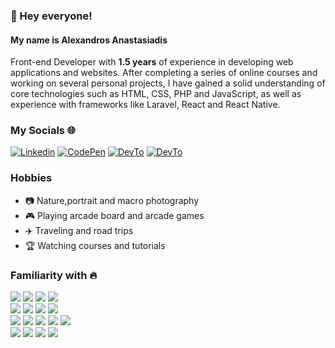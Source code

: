 ### 👋 Hey everyone!

#### My name is Alexandros Anastasiadis
Front-end Developer with **1.5 years** of experience in developing web applications and websites. After completing a series of online courses and working on several personal projects, I have gained a solid understanding of core technologies such as HTML, CSS, PHP and JavaScript, as well as experience with frameworks like Laravel, React and React Native.
 
 
 ### My Socials 🌐

[![Linkedin](https://img.shields.io/badge/LinkedIn-505968?logo=linkedin&logoColor=fff&style=flat)](https://linkedin.com/in/anastasagr) [![CodePen](https://img.shields.io/badge/CodePen-505968?logo=codepen&logoColor=fff&style=flat)](https://codepen.io/anastasagr) [![DevTo](https://img.shields.io/badge/DEV-505968?logo=dev.to&logoColor=fff&style=flat)](https://dev.to/anastasagr) [![DevTo](https://img.shields.io/badge/Whatsapp-505968?logo=whatsapp&logoColor=fff&style=flat)](	https://wa.me/306980004893)

### Hobbies 
- 📷 Nature,portrait and macro photography
- 🎮 Playing arcade board and arcade games
- ✈️ Traveling and road trips
- 🏆 Watching courses and tutorials


### Familiarity with 🔥
![](https://img.shields.io/badge/TypeScript-505968?logo=typescript&logoColor=fff&style=flat)
![](https://img.shields.io/badge/React.js-505968?logo=react&logoColor=fff&style=flat)
![](https://img.shields.io/badge/Next.js-505968?logo=next.js&logoColor=fff&style=flat)
![](https://img.shields.io/badge/Alpine.js-505968?logo=alpine.js&logoColor=fff&style=flat)
</br>
![](https://img.shields.io/badge/Tailwind&nbsp;CSS-505968?logo=tailwindcss&logoColor=fff&style=flat)
![](https://img.shields.io/badge/Less-505968?logo=less&logoColor=fff&style=flat)
![](https://img.shields.io/badge/Vercel-505968?logo=vercel&logoColor=fff&style=flat)
![](https://img.shields.io/badge/Electron.js-505968?logo=electron&logoColor=fff&style=flat)<br/>
![](https://img.shields.io/badge/Redux-505968?logo=redux&logoColor=fff&style=flat)
![](https://img.shields.io/badge/Axios-505968?logo=axios&logoColor=fff&style=flat)
![](https://img.shields.io/badge/Apache-505968?logo=apache&logoColor=fff&style=flat)
![](https://img.shields.io/badge/Git-505968?logo=git&logoColor=fff&style=flat)
![](https://img.shields.io/badge/Docker-505968?logo=docker&logoColor=fff&style=flat)<br/>
![](https://img.shields.io/badge/Python-505968?logo=python&logoColor=fff&style=flat)
![](https://img.shields.io/badge/PHP-505968?logo=php&logoColor=fff&style=flat)
![](https://img.shields.io/badge/WordPress&nbsp;API-505968?logo=wordpress&logoColor=fff&style=flat)
![](https://img.shields.io/badge/Socket.io-505968?logo=socket.io&logoColor=fff&style=flat)

